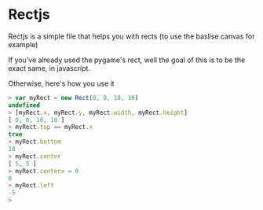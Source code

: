 # Rectjs

Rectjs is a simple file that helps you with rects (to use the baslise canvas for example)

If you've already used the pygame's rect, well the goal of this is to be the exact same, in javascript.

Otherwise, here's how you use it

```javascript
> var myRect = new Rect(0, 0, 10, 10)
undefined
> [myRect.x, myRect.y, myRect.width, myRect.height]
[ 0, 0, 10, 10 ]
> myRect.top == myRect.x
true
> myRect.bottom
10
> myRect.center
[ 5, 5 ]
> myRect.centerx = 0
0
> myRect.left
-5
>
```
